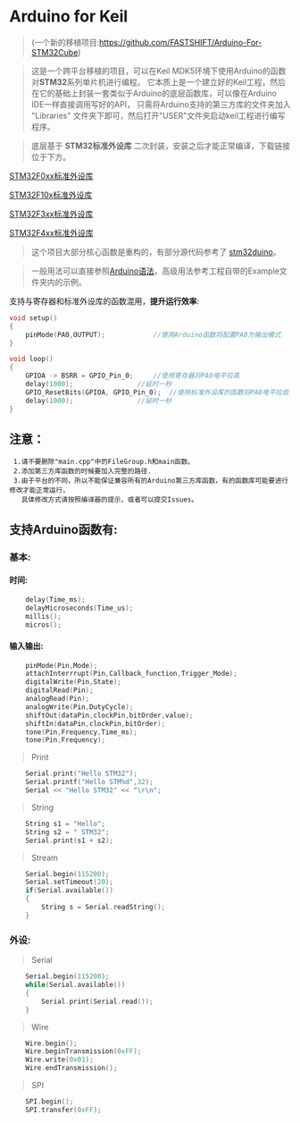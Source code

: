 # Arduino for Keil

>   (一个新的移植项目:https://github.com/FASTSHIFT/Arduino-For-STM32Cube)

>   这是一个跨平台移植的项目，可以在Keil MDK5环境下使用Arduino的函数对**STM32**系列单片机进行编程。
它本质上是一个建立好的Keil工程，然后在它的基础上封装一套类似于Arduino的底层函数库，可以像在Arduino IDE一样直接调用写好的API，
只需将Arduino支持的第三方库的文件夹加入 "Libraries" 文件夹下即可，然后打开"USER"文件夹启动keil工程进行编写程序。

>   底层基于 **STM32标准外设库** 二次封装，安装之后才能正常编译，下载链接位于下方。

[STM32F0xx标准外设库](https://keilpack.azureedge.net/pack/Keil.STM32F0xx_DFP.1.0.1.pack)

[STM32F10x标准外设库](https://keilpack.azureedge.net/pack/Keil.STM32F1xx_DFP.1.1.0.pack)

[STM32F3xx标准外设库](https://keilpack.azureedge.net/pack/Keil.STM32F3xx_DFP.1.2.0.pack)

[STM32F4xx标准外设库](https://keilpack.azureedge.net/pack/Keil.STM32F4xx_DFP.1.0.8.pack)

>这个项目大部分核心函数是重构的，有部分源代码参考了 [stm32duino](https://github.com/stm32duino)。

>一般用法可以直接参照[Arduino语法](https://www.arduino.cc/reference/en/)，高级用法参考工程自带的Example文件夹内的示例。

支持与寄存器和标准外设库的函数混用，**提升运行效率**:
```C
void setup()
{
	pinMode(PA0,OUTPUT);			//使用Arduino函数将配置PA0为输出模式
}

void loop()
{
	GPIOA -> BSRR = GPIO_Pin_0;		//使用寄存器将PA0电平拉高
	delay(1000);				//延时一秒
	GPIO_ResetBits(GPIOA, GPIO_Pin_0);	//使用标准外设库的函数将PA0电平拉低
	delay(1000);				//延时一秒
}
```



## 注意： 
     1.请不要删除"main.cpp"中的FileGroup.h和main函数。 
     2.添加第三方库函数的时候要加入完整的路径. 
     3.由于平台的不同，所以不能保证兼容所有的Arduino第三方库函数，有的函数库可能要进行修改才能正常运行，
       具体修改方式请按照编译器的提示，或者可以提交Issues。 
       
## 支持Arduino函数有:
### 基本:
#### 时间:
```C
	delay(Time_ms);
	delayMicroseconds(Time_us);
	millis();
	micros();
```
#### 输入输出:
```C
	pinMode(Pin,Mode);
	attachInterrrupt(Pin,Callback_function,Trigger_Mode);	
	digitalWrite(Pin,State);
	digitalRead(Pin);
	analogRead(Pin);
	analogWrite(Pin,DutyCycle);
	shiftOut(dataPin,clockPin,bitOrder,value);
	shiftIn(dataPin,clockPin,bitOrder);
	tone(Pin,Frequency,Time_ms);
	tone(Pin,Frequency);
```          
 > Print
```C++
	Serial.print("Hello STM32");
	Serial.printf("Hello STM%d",32);
	Serial << "Hello STM32" << "\r\n";
```
 > String 
```C++
	String s1 = "Hello";
	String s2 = " STM32";
	Serial.print(s1 + s2);
```
 > Stream
```C++
	Serial.begin(115200);
	Serial.setTimeout(20);
	if(Serial.available())
	{
		String s = Serial.readString();
	}
```
### 外设:
 > Serial
```C++
 	Serial.begin(115200);
	while(Serial.available())
	{
		Serial.print(Serial.read());
	}
```
 > Wire
```C++
	Wire.begin();
	Wire.beginTransmission(0xFF);
	Wire.write(0x01);
	Wire.endTransmission();
```
 > SPI
```C++
	SPI.begin();
	SPI.transfer(0xFF);
```
